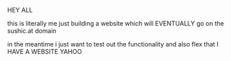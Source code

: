 HEY ALL

this is literally me just building a website which will EVENTUALLY go on the sushic.at domain

in the meantime i just want to test out the functionality and also flex that I HAVE A WEBSITE YAHOO
